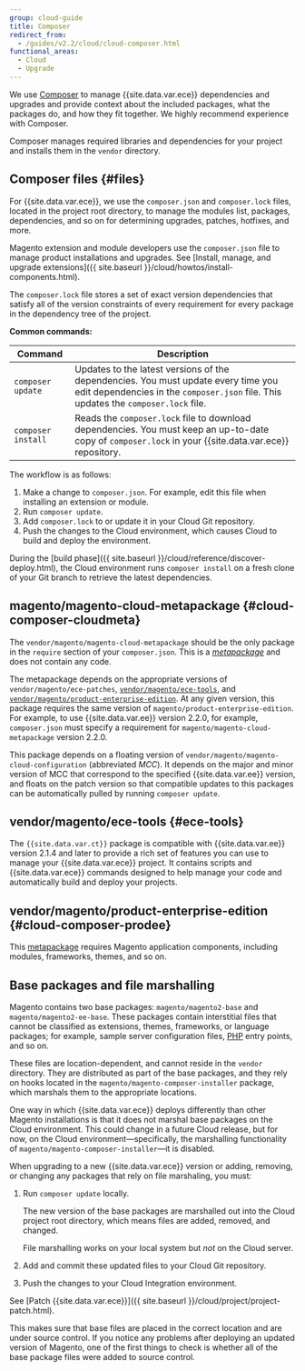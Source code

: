 ```yaml
---
group: cloud-guide
title: Composer
redirect_from:
  - /guides/v2.2/cloud/cloud-composer.html
functional_areas:
  - Cloud
  - Upgrade
---
```


We use [Composer](https://getcomposer.org/doc) to manage {{site.data.var.ece}} dependencies and upgrades and provide context about the included packages, what the packages do, and how they fit together. We highly recommend experience with Composer.

Composer manages required libraries and dependencies for your project and installs them in the `vendor` directory.

## Composer files {#files}

For {{site.data.var.ece}}, we use the `composer.json` and `composer.lock` files, located in the project root directory, to manage the modules list, packages, dependencies, and so on for determining upgrades, patches, hotfixes, and more.

Magento extension and module developers use the `composer.json` file to manage product installations and upgrades. See [Install, manage, and upgrade extensions]({{ site.baseurl }}/cloud/howtos/install-components.html).

The `composer.lock` file stores a set of exact version dependencies that satisfy all of the version constraints of every requirement for every package in the dependency tree of the project.

**Common commands:**

Command | Description
--- | ---
`composer update` | Updates to the latest versions of the dependencies. You must update every time you edit dependencies in the `composer.json` file. This updates the `composer.lock` file.
`composer install` | Reads the `composer.lock` file to download dependencies. You must keep an up-to-date copy of `composer.lock` in your {{site.data.var.ece}} repository.

The workflow is as follows:

1. Make a change to `composer.json`. For example, edit this file when installing an extension or module.
1. Run `composer update`.
1. Add `composer.lock` to or update it in your Cloud Git repository.
1. Push the changes to the Cloud environment, which causes Cloud to build and deploy the environment.

During the [build phase]({{ site.baseurl }}/cloud/reference/discover-deploy.html), the Cloud environment runs `composer install` on a fresh clone of your Git branch to retrieve the latest dependencies.

## magento/magento-cloud-metapackage {#cloud-composer-cloudmeta}

The `vendor/magento/magento-cloud-metapackage` should be the only package in the `require` section of your `composer.json`. This is a [_metapackage_](https://getcomposer.org/doc/04-schema.md#type) and does not contain any code.

The metapackage depends on the appropriate versions of `vendor/magento/ece-patches`, [`vendor/magento/ece-tools`](#ece-tools), and [`vendor/magento/product-enterprise-edition`](#cloud-composer-prodee). At any given version, this package requires the same version of `magento/product-enterprise-edition`. For example, to use {{site.data.var.ee}} version 2.2.0, for example, `composer.json` must specify a requirement for `magento/magento-cloud-metapackage` version 2.2.0.

This package depends on a floating version of `vendor/magento/magento-cloud-configuration` (abbreviated _MCC_). It depends on the major and minor version of MCC that correspond to the specified {{site.data.var.ee}} version, and floats on the patch version so that compatible updates to this packages can be automatically pulled by running `composer update`.

## vendor/magento/ece-tools {#ece-tools}

The `{{site.data.var.ct}}` package is compatible with {{site.data.var.ee}} version 2.1.4 and later to provide a rich set of features you can use to manage your {{site.data.var.ece}} project. It contains scripts and {{site.data.var.ece}} commands designed to help manage your code and automatically build and deploy your projects.

## vendor/magento/product-enterprise-edition {#cloud-composer-prodee}

This [metapackage](https://glossary.magento.com/metapackage) requires Magento application components, including modules, frameworks, themes, and so on.

## Base packages and file marshalling

Magento contains two base packages: `magento/magento2-base` and `magento/magento2-ee-base`. These packages contain interstitial files that cannot be classified as extensions, themes, frameworks, or language packages; for example, sample server configuration files, [PHP](https://glossary.magento.com/php) entry points, and so on.

These files are location-dependent, and cannot reside in the `vendor` directory. They are distributed as part of the base packages, and they rely on hooks located in the `magento/magento-composer-installer` package, which marshals them to the appropriate locations.

One way in which {{site.data.var.ece}} deploys differently than other Magento installations is that it does not marshal base packages on the Cloud environment. This could change in a future Cloud release, but for now, on the Cloud environment—specifically, the marshalling functionality of `magento/magento-composer-installer`—it is disabled.

When upgrading to a new {{site.data.var.ece}} version or adding, removing, or changing any packages that rely on file marshaling, you must:

1. Run `composer update` locally.

   The new version of the base packages are marshalled out into the Cloud project root directory, which means files are added, removed, and changed.

   File marshalling works on your local system but _not_ on the Cloud server.

1. Add and commit these updated files to your Cloud Git repository.
1. Push the changes to your Cloud Integration environment.

See [Patch {{site.data.var.ece}}]({{ site.baseurl }}/cloud/project/project-patch.html).

This makes sure that base files are placed in the correct location and are under source control. If you notice any problems after deploying an updated version of Magento, one of the first things to check is whether all of the base package files were added to source control.
